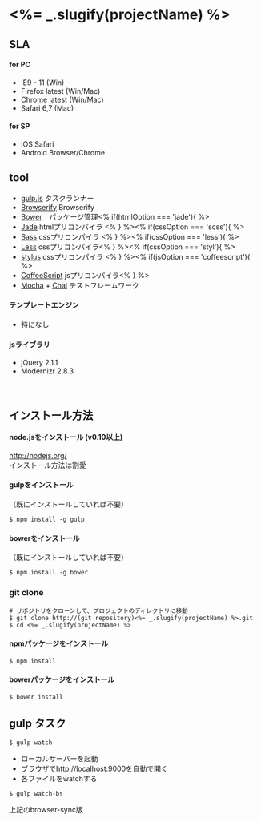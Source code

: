 # <%= _.slugify(projectName) %>

## SLA
#### for PC
* IE9 - 11 (Win)
* Firefox latest (Win/Mac)
* Chrome latest (Win/Mac)
* Safari 6,7 (Mac)

#### for SP

* iOS Safari
* Android Browser/Chrome

## tool

* [gulp.js](http://gulpjs.com/) タスクランナー
* [Browserify]() Browserify
* [Bower](http://bower.io/)　パッケージ管理<% if(htmlOption === 'jade'){ %>
* [Jade](http://jade-lang.com/) htmlプリコンパイラ <% } %><% if(cssOption === 'scss'){ %>
* [Sass](http://sass-lang.com/) cssプリコンパイラ <% } %><% if(cssOption === 'less'){ %>
* [Less](http://lesscss.org/) cssプリコンパイラ<% } %><% if(cssOption === 'styl'){ %>
* [stylus](http://learnboost.github.io/stylus/) cssプリコンパイラ <% } %><% if(jsOption === 'coffeescript'){ %>
* [CoffeeScript](http://coffeescript.org/) jsプリコンパイラ<% } %>
* [Mocha](http://visionmedia.github.io/mocha/) + [Chai](http://chaijs.com/) テストフレームワーク

#### テンプレートエンジン

* 特になし

#### jsライブラリ

* jQuery 2.1.1
* Modernizr 2.8.3

　

## インストール方法

#### node.jsをインストール (v0.10以上)

http://nodejs.org/  
インストール方法は割愛


#### gulpをインストール
（既にインストールしていれば不要）

```
$ npm install -g gulp
```

#### bowerをインストール
（既にインストールしていれば不要）

```
$ npm install -g bower
```

### git clone

```
# リポジトリをクローンして、プロジェクトのディレクトリに移動
$ git clone http://(git repository)<%= _.slugify(projectName) %>.git
$ cd <%= _.slugify(projectName) %>
```

#### npmパッケージをインストール

```
$ npm install
```

#### bowerパッケージをインストール

```
$ bower install
```

## gulp タスク

```
$ gulp watch
```
* ローカルサーバーを起動
* ブラウザでhttp://localhost:9000を自動で開く
* 各ファイルをwatchする

```
$ gulp watch-bs
```
上記のbrowser-sync版